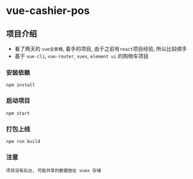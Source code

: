 # vue-cashier-pos

## 项目介绍
- 看了两天的 ```vue全家桶```, 着手的项目, 由于之前有```react```项目经验, 所以比较顺手
- 基于 ```vue-cli```, ```vue-router```, ```vuex```, ```element ui``` 的购物车项目


### 安装依赖
```
npm install
```

### 启动项目
```
npm start
```

### 打包上线
```
npm run build
```

### 注意
```
项目没有后台, 可能共享的数据放在 vuex 存储
```


